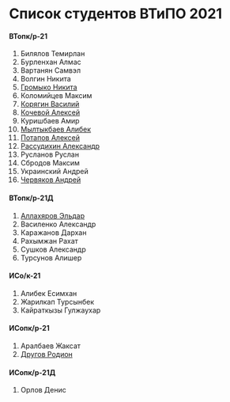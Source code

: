 # Список студентов ВТиПО 2021

#### ВТопк/р-21
1. Билялов Темирлан
1. Бурленхан Алмас
1. Вартанян Самвэл
1. Волгин Никита
1. [Громыко Никита](https://github.com/nickxgrom)
1. Коломийцев Максим
1. [Корягин Василий](https://github.com/4ebyrek99)
1. [Кочевой Алексей](https://github.com/LexyJexon)
1. Куришбаев Амир
1. [Мылтыкбаев Алибек](https://github.com/Alibek-dev)
1. [Потапов Алексей](https://github.com/4lexpot4pov)
1. [Рассудихин Александр](https://github.com/punkmachine)
1. Русланов Руслан
1. Сбродов Максим
1. Украинский Андрей
1. [Червяков Андрей](https://github.com/cogniocode)

#### ВТопк/р-21Д
1. [Аллахяров Эльдар](https://github.com/Tripenyazaraz)
1. Василенко Александр
1. Каражанов Дархан
1. Рахымжан Рахат
1. Сушков Александр
1. Турсунов Алишер

#### ИСо/к-21
1. Алибек Есимхан
2. Жарилкап Турсынбек
3. Кайраткызы Гулжаухар

#### ИСопк/р-21
1. Аралбаев Жаксат
2. [Другов Родион](https://github.com/thenkoder)

#### ИСопк/р-21Д
1. Орлов Денис
